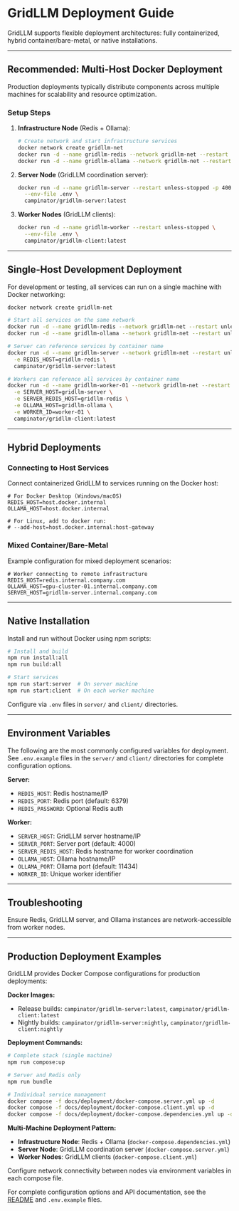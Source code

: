 # GridLLM Deployment Guide

GridLLM supports flexible deployment architectures: fully containerized, hybrid container/bare-metal, or native installations.

---

## Recommended: Multi-Host Docker Deployment

Production deployments typically distribute components across multiple machines for scalability and resource optimization.

### Setup Steps

1. **Infrastructure Node** (Redis + Ollama):

   ```sh
   # Create network and start infrastructure services
   docker network create gridllm-net
   docker run -d --name gridllm-redis --network gridllm-net --restart unless-stopped -p 6379:6379 redis:7-alpine
   docker run -d --name gridllm-ollama --network gridllm-net --restart unless-stopped -p 11434:11434 ollama/ollama:latest
   ```

2. **Server Node** (GridLLM coordination server):

   ```sh
   docker run -d --name gridllm-server --restart unless-stopped -p 4000:4000 \
     --env-file .env \
     campinator/gridllm-server:latest
   ```

3. **Worker Nodes** (GridLLM clients):
   ```sh
   docker run -d --name gridllm-worker --restart unless-stopped \
     --env-file .env \
     campinator/gridllm-client:latest
   ```

---

## Single-Host Development Deployment

For development or testing, all services can run on a single machine with Docker networking:

```sh
docker network create gridllm-net

# Start all services on the same network
docker run -d --name gridllm-redis --network gridllm-net --restart unless-stopped -p 6379:6379 redis:7-alpine
docker run -d --name gridllm-ollama --network gridllm-net --restart unless-stopped -p 11434:11434 ollama/ollama:latest

# Server can reference services by container name
docker run -d --name gridllm-server --network gridllm-net --restart unless-stopped -p 4000:4000 \
  -e REDIS_HOST=gridllm-redis \
  campinator/gridllm-server:latest

# Workers can reference all services by container name
docker run -d --name gridllm-worker-01 --network gridllm-net --restart unless-stopped \
  -e SERVER_HOST=gridllm-server \
  -e SERVER_REDIS_HOST=gridllm-redis \
  -e OLLAMA_HOST=gridllm-ollama \
  -e WORKER_ID=worker-01 \
  campinator/gridllm-client:latest
```

---

## Hybrid Deployments

### Connecting to Host Services

Connect containerized GridLLM to services running on the Docker host:

```env
# For Docker Desktop (Windows/macOS)
REDIS_HOST=host.docker.internal
OLLAMA_HOST=host.docker.internal

# For Linux, add to docker run:
# --add-host=host.docker.internal:host-gateway
```

### Mixed Container/Bare-Metal

Example configuration for mixed deployment scenarios:

```env
# Worker connecting to remote infrastructure
REDIS_HOST=redis.internal.company.com
OLLAMA_HOST=gpu-cluster-01.internal.company.com
SERVER_HOST=gridllm-server.internal.company.com
```

---

## Native Installation

Install and run without Docker using npm scripts:

```sh
# Install and build
npm run install:all
npm run build:all

# Start services
npm run start:server  # On server machine
npm run start:client  # On each worker machine
```

Configure via `.env` files in `server/` and `client/` directories.

---

## Environment Variables

The following are the most commonly configured variables for deployment. See `.env.example` files in the `server/` and `client/` directories for complete configuration options.

**Server:**

- `REDIS_HOST`: Redis hostname/IP
- `REDIS_PORT`: Redis port (default: 6379)
- `REDIS_PASSWORD`: Optional Redis auth

**Worker:**

- `SERVER_HOST`: GridLLM server hostname/IP
- `SERVER_PORT`: Server port (default: 4000)
- `SERVER_REDIS_HOST`: Redis hostname for worker coordination
- `OLLAMA_HOST`: Ollama hostname/IP
- `OLLAMA_PORT`: Ollama port (default: 11434)
- `WORKER_ID`: Unique worker identifier

---

## Troubleshooting

Ensure Redis, GridLLM server, and Ollama instances are network-accessible from worker nodes.

---

## Production Deployment Examples

GridLLM provides Docker Compose configurations for production deployments:

**Docker Images:**

- Release builds: `campinator/gridllm-server:latest`, `campinator/gridllm-client:latest`
- Nightly builds: `campinator/gridllm-server:nightly`, `campinator/gridllm-client:nightly`

**Deployment Commands:**

```sh
# Complete stack (single machine)
npm run compose:up

# Server and Redis only
npm run bundle

# Individual service management
docker compose -f docs/deployment/docker-compose.server.yml up -d
docker compose -f docs/deployment/docker-compose.client.yml up -d
docker compose -f docs/deployment/docker-compose.dependencies.yml up -d
```

**Multi-Machine Deployment Pattern:**

- **Infrastructure Node**: Redis + Ollama (`docker-compose.dependencies.yml`)
- **Server Node**: GridLLM coordination server (`docker-compose.server.yml`)
- **Worker Nodes**: GridLLM clients (`docker-compose.client.yml`)

Configure network connectivity between nodes via environment variables in each compose file.

For complete configuration options and API documentation, see the [README](../../README.md) and `.env.example` files.
